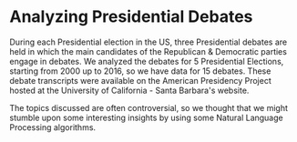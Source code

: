 # Analyzing Presidential Debates

During each Presidential election in the US, three Presidential debates are held in which the main candidates of the Republican & Democratic parties engage in debates. We analyzed the debates for 5 Presidential Elections, starting from 2000 up to 2016, so we have data
for 15 debates. These debate transcripts were available on the American Presidency Project hosted at the University of California - Santa Barbara's website.

The topics discussed are often controversial, so we thought that we might stumble upon some interesting insights by using some Natural Language Processing algorithms.
